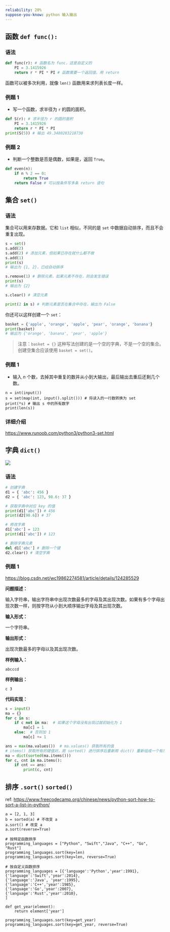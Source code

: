 ```yaml
---
reliability: 20%
suppose-you-know: python 输入输出
---
```


## 函数 `def func():`

### 语法

```py
def func(r): # 函数名为 func，这是自定义的
    PI = 3.1415926
    return r * PI * PI # 函数需要一个返回值，用 return
```

函数可以被多次利用，就像 `len()` 函数用来求列表长度一样。

### 例题 1

* 写一个函数，求半径为 `r` 的圆的面积。

```py
def S(r): # 求半径为 r 的圆的面积
    PI = 3.1415926
    return r * PI * PI
print(S(5)) # 输出 49.3480203218738
```

### 例题 2

* 判断一个整数是否是偶数，如果是，返回 `True`。

```py
def even(n):
    if n % 2 == 0:
        return True
    return False # 可以按条件写多条 return 语句
```

## 集合 `set()`

### 语法

集合可以用来存数据。它和 `list` 相似，不同的是 `set` 中数据自动排序，而且不会重复出现。

```py
s = set()
s.add(2)
s.add(2) # 添加元素，但如果已存在就什么都不做
s.add(1)
print(s)
# 输出为 {1, 2}，已经自动排序

s.remove(1) # 删除元素，如果元素不存在，则会发生错误
print(s)
# 输出为 {2}

s.clear() # 清空元素

print(2 in s) # 判断元素是否在集合中存在，输出为 False
```

你还可以这样创建一个 `set`：

```py
basket = {'apple', 'orange', 'apple', 'pear', 'orange', 'banana'}
print(basket)
# 输出为 {'orange', 'banana', 'pear', 'apple'}
```

> 注意：`basket = {}` 这种写法创建的是一个空的字典，不是一个空的集合。创建空集合应该使用 `basket = set()`。

### 例题 1

* 输入 $n$ 个数，去掉其中重复的数并从小到大输出，最后输出去重后还剩几个数。

```
n = int(input())
s = set(map(int, input().split())) # 将读入的一行数转换为 set
print(*s) # 输出 s 中的所有数字
print(len(s))
```

### 详细介绍

https://www.runoob.com/python3/python3-set.html

## 字典 `dict()`

![](https://www.runoob.com/wp-content/uploads/2016/04/py-dict-3.png)

### 语法

```py
# 创建字典
d1 = { 'abc': 456 }
d2 = { 'abc': 123, 98.6: 37 }

# 获取字典中对应 key 的值
print(d1['abc']) # 456
print(d2[98.6]) # 37

# 修改字典
d1['abc'] = 123
print(d1['abc']) # 123

# 删除字典元素
del d1['abc'] # 删除一个键
d2.clear() # 清空字典
```

### 例题 1

https://blog.csdn.net/wc19862274581/article/details/124285529

**问题描述：**

输入字符串，输出字符串中出现次数最多的字母及其出现次数。如果有多个字母出现次数一样，则按字符从小到大顺序输出字母及其出现次数。

**输入形式：**

一个字符串。

**输出形式：**

出现次数最多的字母以及其出现次数。

**样例输入：**

```
abcccd
```

**样例输出：**

```
c 3
```

**代码实现：**

```py
s = input()
ma = {}
for c in s:
    if c not in ma:  # 如果这个字母没有出现过就初始化为 1
        ma[c] = 1
    else:  # 否则加 1
        ma[c] += 1

ans = max(ma.values())  # ma.values() 获取所有的值
# items() 获取所有的键值对，用 sorted() 进行排序后重新用 dict() 重新组成一个有序字典 。这种排序是优先按键排序，其次按值排序
ma = dict(sorted(ma.items()))
for c, cnt in ma.items():
    if cnt == ans:
        print(c, cnt)
```

## 排序 `.sort()` `sorted()`

ref: https://www.freecodecamp.org/chinese/news/python-sort-how-to-sort-a-list-in-python/

```
a = [2, 1, 3]
b = sorted(a) # 不改变 a
a.sort() # 改变 a
a.sort(reverse=True)

# 按特定函数排序
programming_languages = ["Python", "Swift","Java", "C++", "Go", "Rust"]
programming_languages.sort(key=len)
programming_languages.sort(key=len, reverse=True)

# 按自定义函数排序
programming_languages = [{'language':'Python','year':1991},
{'language':'Swift','year':2014},
{'language':'Java', 'year':1995},
{'language':'C++','year':1985},
{'language':'Go','year':2007},
{'language':'Rust','year':2010},
]

def get_year(element):
    return element['year']

programming_languages.sort(key=get_year)
programming_languages.sort(key=get_year, reverse=True)
```

